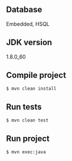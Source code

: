 ## Database
Embedded, HSQL

## JDK version
1.8.0_60

## Compile project
    $ mvn clean install

## Run tests
    $ mvn clean test

## Run project
    $ mvn exec:java

